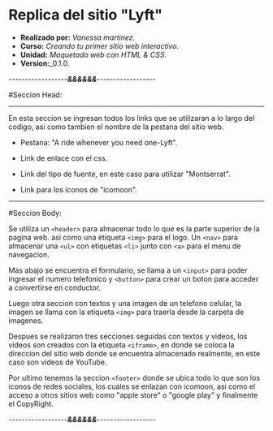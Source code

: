 # Replica del sitio "Lyft"
* **Realizado por:** _Vanessa martinez._
* **Curso:** _Creando tu primer sitio web interactivo._
* **Unidad:** _Maquetado web con HTML & CSS._
* **Version:**_0.1.0.

------------------***&&&&&&***------------------

#Seccion Head:

____________________________________________________

En esta seccion se ingresan todos los links que se utilizaran a lo largo del codigo, asi como tambien el nombre de la pestana del sitio web.

+ Pestana: "A ride whenever you need one-Lyft".

+ Link de enlace con el css.
+ Link del tipo de fuente, en este caso para utilizar "Montserrat".
+ Link para los iconos de "icomoon".

____________________________________________________

#Seccion Body:

Se utiliza un ``<header>`` para almacenar todo lo que es la parte superior de la pagina web.
asi como una etiqueta ``<img>`` para el logo. Un ``<nav>`` para almacenar una ``<ul>`` con etiquetas ``<li>`` junto con ``<a>`` para el menu de navegacion. 

Mas abajo se encuentra el formulario, se llama a un ``<input>`` para poder ingresar el numero telefonico y ``<button>`` para crear un boton para acceder a convertirse en conductor.

Luego otra seccion con textos y una imagen de un telefono celular, la imagen se llama con la etiqueta ``<img>`` para traerla desde la carpeta de imagenes.

Despues se realizaron tres secciones seguidas con textos y videos, los videos son creados con la etiqueta ``<iframe>``, en donde se coloca la direccion del sitio web donde se encuentra almacenado realmente, en este caso son videos de YouTube.

Por ultimo tenemos la seccion ``<footer>`` donde se ubica todo lo que son los iconos de redes sociales, los cuales se enlazan con icomoon, asi como el acceso a otros sitios web como "apple store" o "google play" y finalmente el CopyRight.  

------------------***&&&&&&***------------------
